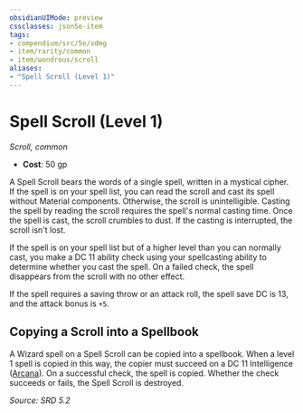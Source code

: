 ```yaml
---
obsidianUIMode: preview
cssclasses: json5e-item
tags:
- compendium/src/5e/xdmg
- item/rarity/common
- item/wondrous/scroll
aliases: 
- "Spell Scroll (Level 1)"
---
```

# Spell Scroll (Level 1)
*Scroll, common*  

- **Cost**: 50 gp

A Spell Scroll bears the words of a single spell, written in a mystical cipher. If the spell is on your spell list, you can read the scroll and cast its spell without Material components. Otherwise, the scroll is unintelligible. Casting the spell by reading the scroll requires the spell's normal casting time. Once the spell is cast, the scroll crumbles to dust. If the casting is interrupted, the scroll isn't lost.

If the spell is on your spell list but of a higher level than you can normally cast, you make a DC 11 ability check using your spellcasting ability to determine whether you cast the spell. On a failed check, the spell disappears from the scroll with no other effect.

If the spell requires a saving throw or an attack roll, the spell save DC is 13, and the attack bonus is `+5`.

## Copying a Scroll into a Spellbook

A Wizard spell on a Spell Scroll can be copied into a spellbook. When a level 1 spell is copied in this way, the copier must succeed on a DC 11 Intelligence ([Arcana](rules/skills.md#Arcana)). On a successful check, the spell is copied. Whether the check succeeds or fails, the Spell Scroll is destroyed.

*Source: SRD 5.2*